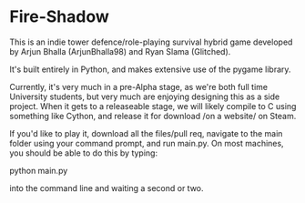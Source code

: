# Fire-Shadow

This is an indie tower defence/role-playing survival hybrid game developed by Arjun Bhalla (ArjunBhalla98) and Ryan Slama (Glitched).

It's built entirely in Python, and makes extensive use of the pygame library.

Currently, it's very much in a pre-Alpha stage, as we're both full time University students, but very much are enjoying designing this 
as a side project. When it gets to a releaseable stage, we will likely compile to C using something like Cython, and release it for download
/on a website/ on Steam.

If you'd like to play it, download all the files/pull req, navigate to the main folder using your command prompt, and run main.py. On most 
machines, you should be able to do this by typing:

python main.py

into the command line and waiting a second or two. 
